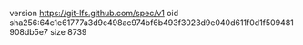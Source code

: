 version https://git-lfs.github.com/spec/v1
oid sha256:64c1e61777a3d9c498ac974bf6b493f3023d9e040d611f0d1f509481908db5e7
size 8739
